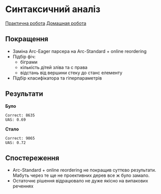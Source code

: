 # Синтаксичний аналіз

[Практична робота](dep-parser-1.ipynb)
[Домашная робота](dep-parser-2.ipynd)


## Покращення

- Заміна Arc-Eager парсера на Arc-Standard + online reordering
- Підбір фіч:
    - біграми
    - кількість дітей зліва та с права
    - відстань від вершини стеку до станс елементу
- Підбір класифікатора та гіперпараметрів


## Результати

**Було**

```Total: 12502
Correct: 8635
UAS: 0.69
```

**Стало**

```Total: 12574
Correct: 9065
UAS: 0.72
```

## Спостереження

- Arc-Standard + online reordering не покращив суттєво результати. Мабуть через те ще не проективних дерев все ж було замало. 
- Остаточнє рішення відрацювало не дуже якісно на випакових реченнях
